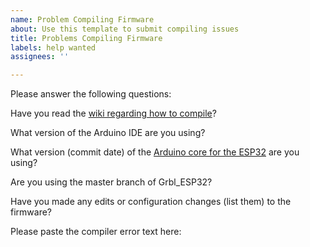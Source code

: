 ```yaml
---
name: Problem Compiling Firmware
about: Use this template to submit compiling issues
title: Problems Compiling Firmware
labels: help wanted
assignees: ''

---
```


Please answer the following questions:

Have you read the [wiki regarding how to compile](https://github.com/bdring/Grbl_Esp32/wiki/Compiling-the-firmware)?

What version of the Arduino IDE are you using? 

What version (commit date) of the [Arduino core for the ESP32](https://github.com/espressif/arduino-esp32) are you using? 

Are you using the master branch of Grbl_ESP32?

Have you made any edits or configuration changes (list them) to the  firmware?

Please paste the compiler error text here:
